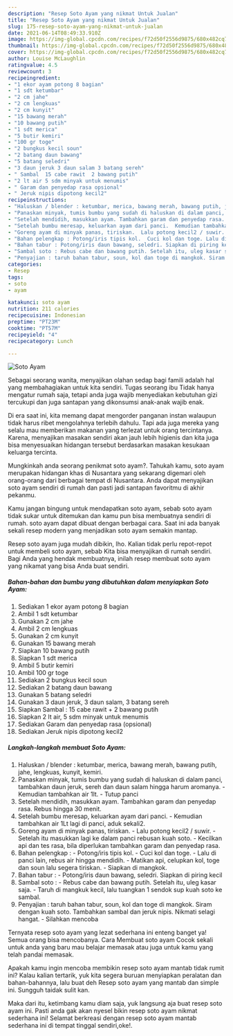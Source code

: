 ```yaml
---
description: "Resep Soto Ayam yang nikmat Untuk Jualan"
title: "Resep Soto Ayam yang nikmat Untuk Jualan"
slug: 175-resep-soto-ayam-yang-nikmat-untuk-jualan
date: 2021-06-14T08:49:33.910Z
image: https://img-global.cpcdn.com/recipes/f72d50f2556d9875/680x482cq70/soto-ayam-foto-resep-utama.jpg
thumbnail: https://img-global.cpcdn.com/recipes/f72d50f2556d9875/680x482cq70/soto-ayam-foto-resep-utama.jpg
cover: https://img-global.cpcdn.com/recipes/f72d50f2556d9875/680x482cq70/soto-ayam-foto-resep-utama.jpg
author: Louise McLaughlin
ratingvalue: 4.5
reviewcount: 3
recipeingredient:
- "1 ekor ayam potong 8 bagian"
- "1 sdt ketumbar"
- "2 cm jahe"
- "2 cm lengkuas"
- "2 cm kunyit"
- "15 bawang merah"
- "10 bawang putih"
- "1 sdt merica"
- "5 butir kemiri"
- "100 gr toge"
- "2 bungkus kecil soun"
- "2 batang daun bawang"
- "5 batang seledri"
- "3 daun jeruk 3 daun salam 3 batang sereh"
- " Sambal  15 cabe rawit  2 bawang putih"
- "2 lt air 5 sdm minyak untuk menumis"
- " Garam dan penyedap rasa opsional"
- " Jeruk nipis dipotong kecil2"
recipeinstructions:
- "Haluskan / blender : ketumbar, merica, bawang merah, bawang putih, jahe, lengkuas, kunyit, kemiri."
- "Panaskan minyak, tumis bumbu yang sudah di haluskan di dalam panci, tambahkan daun jeruk, sereh dan daun salam hingga harum aromanya.  Kemudian tambahkan air 1lt.  Tutup panci"
- "Setelah mendidih, masukkan ayam. Tambahkan garam dan penyedap rasa. Rebus hingga 30 menit."
- "Setelah bumbu meresap, keluarkan ayam dari panci.  Kemudian tambahkan air 1Lt lagi di panci, aduk sekali2."
- "Goreng ayam di minyak panas, tiriskan.  Lalu potong kecil2 / suwir.  Setelah itu masukkan lagi ke dalam panci rebusan kuah soto.  Kecilkan api dan tes rasa, bila diperlukan tambahkan garam dan penyedap rasa."
- "Bahan pelengkap : Potong/iris tipis kol.  Cuci kol dan toge. Lalu di panci lain, rebus air hingga mendidih.  Matikan api, celupkan kol, toge dan soun lalu segera tiriskan. Siapkan di mangkok."
- "Bahan tabur : Potong/iris daun bawang, seledri. Siapkan di piring kecil"
- "Sambal soto : Rebus cabe dan bawang putih. Setelah itu, uleg kasar saja.  Taruh di mangkuk kecil, lalu tuangkan 1 sendok sup kuah soto ke sambal."
- "Penyajian : taruh bahan tabur, soun, kol dan toge di mangkok. Siram dengan kuah soto. Tambahkan sambal dan jeruk nipis. Nikmati selagi hangat. Silahkan mencoba"
categories:
- Resep
tags:
- soto
- ayam

katakunci: soto ayam 
nutrition: 211 calories
recipecuisine: Indonesian
preptime: "PT23M"
cooktime: "PT57M"
recipeyield: "4"
recipecategory: Lunch

---
```



![Soto Ayam](https://img-global.cpcdn.com/recipes/f72d50f2556d9875/680x482cq70/soto-ayam-foto-resep-utama.jpg)

Sebagai seorang wanita, menyajikan olahan sedap bagi famili adalah hal yang membahagiakan untuk kita sendiri. Tugas seorang ibu Tidak hanya mengatur rumah saja, tetapi anda juga wajib menyediakan kebutuhan gizi tercukupi dan juga santapan yang dikonsumsi anak-anak wajib enak.

Di era  saat ini, kita memang dapat mengorder panganan instan walaupun tidak harus ribet mengolahnya terlebih dahulu. Tapi ada juga mereka yang selalu mau memberikan makanan yang terlezat untuk orang tercintanya. Karena, menyajikan masakan sendiri akan jauh lebih higienis dan kita juga bisa menyesuaikan hidangan tersebut berdasarkan masakan kesukaan keluarga tercinta. 



Mungkinkah anda seorang penikmat soto ayam?. Tahukah kamu, soto ayam merupakan hidangan khas di Nusantara yang sekarang digemari oleh orang-orang dari berbagai tempat di Nusantara. Anda dapat menyajikan soto ayam sendiri di rumah dan pasti jadi santapan favoritmu di akhir pekanmu.

Kamu jangan bingung untuk mendapatkan soto ayam, sebab soto ayam tidak sukar untuk ditemukan dan kamu pun bisa membuatnya sendiri di rumah. soto ayam dapat dibuat dengan berbagai cara. Saat ini ada banyak sekali resep modern yang menjadikan soto ayam semakin mantap.

Resep soto ayam juga mudah dibikin, lho. Kalian tidak perlu repot-repot untuk membeli soto ayam, sebab Kita bisa menyajikan di rumah sendiri. Bagi Anda yang hendak membuatnya, inilah resep membuat soto ayam yang nikamat yang bisa Anda buat sendiri.

<!--inarticleads1-->

##### Bahan-bahan dan bumbu yang dibutuhkan dalam menyiapkan Soto Ayam:

1. Sediakan 1 ekor ayam potong 8 bagian
1. Ambil 1 sdt ketumbar
1. Gunakan 2 cm jahe
1. Ambil 2 cm lengkuas
1. Gunakan 2 cm kunyit
1. Gunakan 15 bawang merah
1. Siapkan 10 bawang putih
1. Siapkan 1 sdt merica
1. Ambil 5 butir kemiri
1. Ambil 100 gr toge
1. Sediakan 2 bungkus kecil soun
1. Sediakan 2 batang daun bawang
1. Gunakan 5 batang seledri
1. Gunakan 3 daun jeruk, 3 daun salam, 3 batang sereh
1. Siapkan  Sambal : 15 cabe rawit + 2 bawang putih
1. Siapkan 2 lt air, 5 sdm minyak untuk menumis
1. Sediakan  Garam dan penyedap rasa (opsional)
1. Sediakan  Jeruk nipis dipotong kecil2




<!--inarticleads2-->

##### Langkah-langkah membuat Soto Ayam:

1. Haluskan / blender : ketumbar, merica, bawang merah, bawang putih, jahe, lengkuas, kunyit, kemiri.
1. Panaskan minyak, tumis bumbu yang sudah di haluskan di dalam panci, tambahkan daun jeruk, sereh dan daun salam hingga harum aromanya.  - Kemudian tambahkan air 1lt.  - Tutup panci
1. Setelah mendidih, masukkan ayam. Tambahkan garam dan penyedap rasa. Rebus hingga 30 menit.
1. Setelah bumbu meresap, keluarkan ayam dari panci.  - Kemudian tambahkan air 1Lt lagi di panci, aduk sekali2.
1. Goreng ayam di minyak panas, tiriskan.  - Lalu potong kecil2 / suwir.  - Setelah itu masukkan lagi ke dalam panci rebusan kuah soto.  - Kecilkan api dan tes rasa, bila diperlukan tambahkan garam dan penyedap rasa.
1. Bahan pelengkap : - Potong/iris tipis kol.  - Cuci kol dan toge. - Lalu di panci lain, rebus air hingga mendidih.  - Matikan api, celupkan kol, toge dan soun lalu segera tiriskan. - Siapkan di mangkok.
1. Bahan tabur : - Potong/iris daun bawang, seledri. Siapkan di piring kecil
1. Sambal soto : - Rebus cabe dan bawang putih. Setelah itu, uleg kasar saja.  - Taruh di mangkuk kecil, lalu tuangkan 1 sendok sup kuah soto ke sambal.
1. Penyajian : taruh bahan tabur, soun, kol dan toge di mangkok. Siram dengan kuah soto. Tambahkan sambal dan jeruk nipis. Nikmati selagi hangat. - Silahkan mencoba




Ternyata resep soto ayam yang lezat sederhana ini enteng banget ya! Semua orang bisa mencobanya. Cara Membuat soto ayam Cocok sekali untuk anda yang baru mau belajar memasak atau juga untuk kamu yang telah pandai memasak.

Apakah kamu ingin mencoba membikin resep soto ayam mantab tidak rumit ini? Kalau kalian tertarik, yuk kita segera buruan menyiapkan peralatan dan bahan-bahannya, lalu buat deh Resep soto ayam yang mantab dan simple ini. Sungguh taidak sulit kan. 

Maka dari itu, ketimbang kamu diam saja, yuk langsung aja buat resep soto ayam ini. Pasti anda gak akan nyesel bikin resep soto ayam nikmat sederhana ini! Selamat berkreasi dengan resep soto ayam mantab sederhana ini di tempat tinggal sendiri,oke!.

